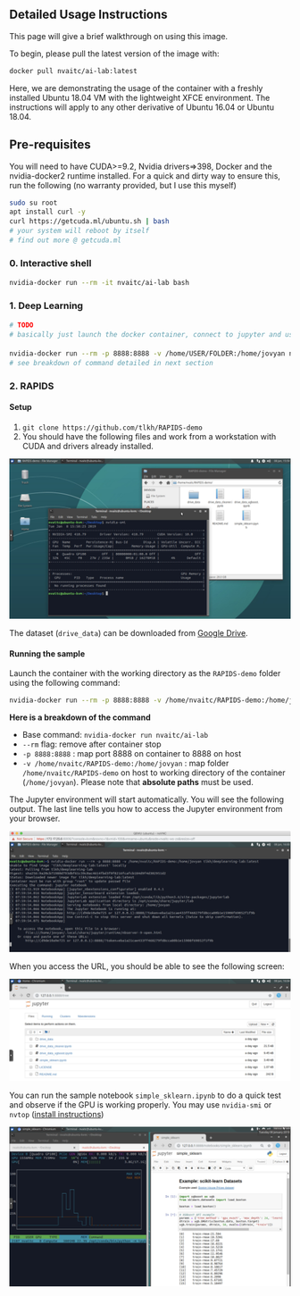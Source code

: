 ## Detailed Usage Instructions

This page will give a brief walkthrough on using this image.

To begin, please pull the latest version of the image with:

```bash
docker pull nvaitc/ai-lab:latest
```

Here, we are demonstrating the usage of the container with a freshly installed Ubuntu 18.04 VM with the lightweight XFCE environment. The instructions will apply to any other derivative of Ubuntu 16.04 or Ubuntu 18.04.

## Pre-requisites

You will need to have CUDA>=9.2, Nvidia drivers=>398, Docker and the nvidia-docker2 runtime installed. For a quick and dirty way to ensure this, run the following (no warranty provided, but I use this myself)

```bash
sudo su root
apt install curl -y
curl https://getcuda.ml/ubuntu.sh | bash
# your system will reboot by itself
# find out more @ getcuda.ml
```

### 0. Interactive shell

```bash
nvidia-docker run --rm -it nvaitc/ai-lab bash
```

### 1. Deep Learning

```bash
# TODO
# basically just launch the docker container, connect to jupyter and use as per normal

nvidia-docker run --rm -p 8888:8888 -v /home/USER/FOLDER:/home/jovyan nvaitc/ai-lab
# see breakdown of command detailed in next section
```

### 2. RAPIDS

#### Setup

1. `git clone https://github.com/tlkh/RAPIDS-demo`
2. You should have the following files and work from a workstation with CUDA and drivers already installed.

![starting](images/start.jpg)

The dataset (`drive_data`) can be downloaded from [Google Drive](https://drive.google.com/file/d/1VFyqGKVVI4t15Xp9zdFdk7068IZYxn84/view?usp=sharing).

#### Running the sample

Launch the container with the working directory as the `RAPIDS-demo` folder using the following command:

```bash
nvidia-docker run --rm -p 8888:8888 -v /home/nvaitc/RAPIDS-demo:/home/jovyan nvaitc/ai-lab
```

**Here is a breakdown of the command**

* Base command: `nvidia-docker run nvaitc/ai-lab`
* `--rm` flag: remove after container stop
* `-p 8888:8888` : map port 8888 on container to 8888 on host
* `-v /home/nvaitc/RAPIDS-demo:/home/jovyan` : map folder `/home/nvaitc/RAPIDS-demo` on host to working directory of the container (`/home/jovyan`). Please note that **absolute paths** must be used.

The Jupyter environment will start automatically. You will see the following output. The last line tells you how to access the Jupyter environment from your browser.

![docker run](images/docker_run.jpg)

When you access the URL, you should be able to see the following screen:

![](images/jupyter.jpg)

You can run the sample notebook `simple_sklearn.ipynb` to do a quick test and observe if the GPU is working properly. You may use `nvidia-smi` or `nvtop` ([install instructions](https://github.com/Syllo/nvtop/blob/master/README.markdown))

![](images/run_jupyter.jpg)
